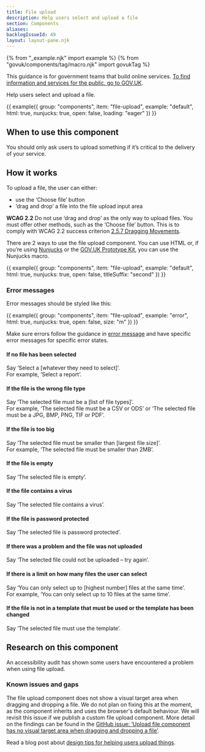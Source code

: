 ```yaml
---
title: File upload
description: Help users select and upload a file
section: Components
aliases:
backlogIssueId: 49
layout: layout-pane.njk
---
```


{% from "_example.njk" import example %}
{% from "govuk/components/tag/macro.njk" import govukTag %}


This guidance is for government teams that build online services. [To find information and services for the public, go to GOV.UK](https://www.gov.uk/).

Help users select and upload a file.

{{ example({ group: "components", item: "file-upload", example: "default", html: true, nunjucks: true, open: false, loading: "eager" }) }}

## When to use this component

You should only ask users to upload something if it’s critical to the delivery of your&nbsp;service.

## How it works

To upload a file, the user can either:

- use the ‘Choose file’ button
- ‘drag and drop’ a file into the file upload input area

<strong class="govuk-tag govuk-tag--grey">WCAG 2.2</strong> Do not use ‘drag and drop’ as the only way to upload files. You must offer other methods, such as the ‘Choose file’ button. This is to comply with WCAG 2.2 success criterion [2.5.7 Dragging Movements](https://www.w3.org/WAI/WCAG22/Understanding/dragging-movements.html).

There are 2 ways to use the file upload component. You can use HTML or, if you’re using [Nunjucks](https://mozilla.github.io/nunjucks/) or the [GOV.UK Prototype Kit](https://prototype-kit.service.gov.uk), you can use the Nunjucks macro.

{{ example({ group: "components", item: "file-upload", example: "default", html: true, nunjucks: true, open: false, titleSuffix: "second" }) }}

### Error messages

Error messages should be styled like this:

{{ example({ group: "components", item: "file-upload", example: "error", html: true, nunjucks: true, open: false, size: "m" }) }}

Make sure errors follow the guidance in [error message](/components/error-message/) and have specific error messages for specific error states.

#### If no file has been selected

Say ‘Select a [whatever they need to select]’.<br>
For example, ‘Select a report’.

#### If the file is the wrong file type

Say ‘The selected file must be a [list of file types]’.<br>
For example, ‘The selected file must be a CSV or ODS’ or ‘The selected file must be a JPG, BMP, PNG, TIF or PDF’.

#### If the file is too big

Say ‘The selected file must be smaller than [largest file size]’.<br>
For example, ‘The selected file must be smaller than 2MB’.

#### If the file is empty

Say ‘The selected file is empty’.

#### If the file contains a virus

Say ‘The selected file contains a virus’.

#### If the file is password protected

Say ‘The selected file is password protected’.

#### If there was a problem and the file was not uploaded

Say ‘The selected file could not be uploaded – try again’.

#### If there is a limit on how many files the user can select

Say ‘You can only select up to [highest number] files at the same time’.<br>
For example, ‘You can only select up to 10 files at the same time’.

#### If the file is not in a template that must be used or the template has been changed

Say ‘The selected file must use the template’.

## Research on this component

An accessibility audit has shown some users have encountered a problem when using file upload.

### Known issues and gaps

The file upload component does not show a visual target area when dragging and dropping a file. We do not plan on fixing this at the moment, as the component inherits and uses the browser's default behaviour. We will revisit this issue if we publish a custom file upload component. More detail on the findings can be found in the [GitHub issue: ‘Upload file component has no visual target area when dragging and dropping a file’](https://github.com/alphagov/govuk-frontend/issues/3685).

Read a blog post about [design tips for helping users upload things](https://designnotes.blog.gov.uk/2017/02/14/some-design-tips-for-uploading-things/).
